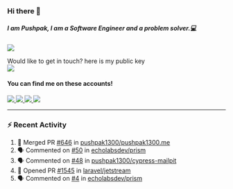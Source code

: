 ### Hi there 👋


##### I am Pushpak, I am a Software Engineer and a problem solver.💻

![](https://komarev.com/ghpvc/?username=pushpak1300)

 Would like to get in touch? here is my public key 
 <br> <a href='https://keybase.io/pushpak1300'><img src="https://img.shields.io/keybase/pgp/pushpak1300?color=pinl&label=PGP&style=for-the-badge"/></a></br>
#### You can find me on these accounts!
<p>
<a href='https://twitter.com/pushpak1300'><a href="https://pushpak1300.me/" target="_blank">
  <img src="https://img.shields.io/badge/website-%23E34F26.svg?&style=for-the-badge" />
</a> 
 
 <a href="https://twitter.com/pushpak1300" target="_blank">
  <img src="https://img.shields.io/badge/twitter-%231DA1F2.svg?&style=for-the-badge&logo=twitter&logoColor=white" />
</a> 

<a href="https://www.linkedin.com/in/pushpak-c-286b17b1/" target="_blank">
  <img src="https://img.shields.io/badge/linkedin-%230077B5.svg?&style=for-the-badge&logo=linkedin&logoColor=white" />
</a> 

<a href="https://dev.to/pushpak1300/" target="_blank">
  <img src="http://img.shields.io/badge/dev.to-gray?style=for-the-badge&logo=dev.to&?logoColor=white?logoWidth=100?label=" />
</a> 


</p>

---

### ⚡ Recent Activity

<!--START_SECTION:activity-->
1. 🎉 Merged PR [#646](https://github.com/pushpak1300/pushpak1300.me/pull/646) in [pushpak1300/pushpak1300.me](https://github.com/pushpak1300/pushpak1300.me)
2. 🗣 Commented on [#50](https://github.com/echolabsdev/prism/issues/50#issuecomment-2453291309) in [echolabsdev/prism](https://github.com/echolabsdev/prism)
3. 🗣 Commented on [#48](https://github.com/pushpak1300/cypress-mailpit/issues/48#issuecomment-2449593551) in [pushpak1300/cypress-mailpit](https://github.com/pushpak1300/cypress-mailpit)
4. 💪 Opened PR [#1545](https://github.com/laravel/jetstream/pull/1545) in [laravel/jetstream](https://github.com/laravel/jetstream)
5. 🗣 Commented on [#4](https://github.com/echolabsdev/prism/issues/4#issuecomment-2440160201) in [echolabsdev/prism](https://github.com/echolabsdev/prism)
<!--END_SECTION:activity-->
